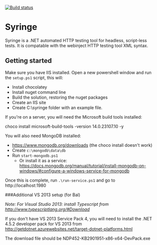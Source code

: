 [![Build status](https://ci.appveyor.com/api/projects/status/7l5ooplj6mbdkvfv?svg=true)](https://ci.appveyor.com/project/yetanotherchris/syringe)

# Syringe
Syringe is a .NET automated HTTP testing tool for headless, script-less tests. It is compatable with the webinject HTTP testing tool XML syntax.

## Getting started

 Make sure you have IIS installed. Open a new powershell window and run the `setup.ps1` script, this will:

* Install chocolatey  
* Install nuget command line  
* Build the solution, restoring the nuget packages  
* Create an IIS site
* Create C:\syringe folder with an example file.

If you're on a server, you will need the Microsoft build tools installed:

 choco install microsoft-build-tools -version 14.0.23107.10 -y

You will also need MongoDB installed:

- https://www.mongodb.org/downloads (the choco install doesn't work)
- Create `c:\mongodb\data\db`
- Run `start-mongodb.ps1`
  - Or install it as a service: https://docs.mongodb.org/manual/tutorial/install-mongodb-on-windows/#configure-a-windows-service-for-mongodb

Once this is complete, run `.\run-service.ps1` and go to http://localhost:1980


###Additional VS 2013 setup (for Bal)

*Note: For Visual Studio 2013: install Typescript from http://www.typescriptlang.org/#Download*

If you don't have VS 2013 Service Pack 4, you will need to install the .NET 4.5.2 developer pack for VS 2013 from http://getdotnet.azurewebsites.net/target-dotnet-platforms.html

The download file should be NDP452-KB2901951-x86-x64-DevPack.exe 
